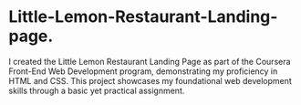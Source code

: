 # Little-Lemon-Restaurant-Landing-page.
I created the Little Lemon Restaurant Landing Page as part of the Coursera Front-End Web Development program,
demonstrating my proficiency in HTML and CSS.
This project showcases my foundational web development skills through a basic yet practical assignment.
